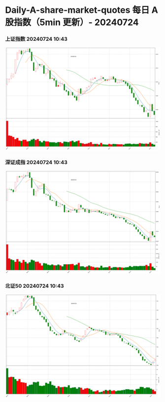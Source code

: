 
# Daily-A-share-market-quotes 每日 A 股指数（5min 更新）- 20240724

### 上证指数 20240724 10:43
![](./fig/2024/7/20240724-sh000001.png)

### 深证成指 20240724 10:43
![](./fig/2024/7/20240724-sz399001.png)

### 北证50 20240724 10:43
![](./fig/2024/7/20240724-bj899050.png)
